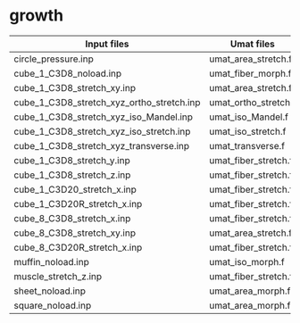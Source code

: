 # growth

| Input files                               | Umat files           |
|-------------------------------------------|----------------------|
| circle_pressure.inp                       | umat_area_stretch.f  |
| cube_1_C3D8_noload.inp                    | umat_fiber_morph.f   |
| cube_1_C3D8_stretch_xy.inp                | umat_area_stretch.f  |
| cube_1_C3D8_stretch_xyz_ortho_stretch.inp | umat_ortho_stretch.f |
| cube_1_C3D8_stretch_xyz_iso_Mandel.inp    | umat_iso_Mandel.f    |
| cube_1_C3D8_stretch_xyz_iso_stretch.inp   | umat_iso_stretch.f   |
| cube_1_C3D8_stretch_xyz_transverse.inp    | umat_transverse.f    |
| cube_1_C3D8_stretch_y.inp                 | umat_fiber_stretch.f |
| cube_1_C3D8_stretch_z.inp                 | umat_fiber_stretch.f |
| cube_1_C3D20_stretch_x.inp                | umat_fiber_stretch.f |
| cube_1_C3D20R_stretch_x.inp               | umat_fiber_stretch.f |
| cube_8_C3D8_stretch_x.inp                 | umat_fiber_stretch.f |
| cube_8_C3D8_stretch_xy.inp                | umat_area_stretch.f  |
| cube_8_C3D20R_stretch_x.inp               | umat_fiber_stretch.f |
| muffin_noload.inp                         | umat_iso_morph.f     |
| muscle_stretch_z.inp                      | umat_fiber_stretch.f |
| sheet_noload.inp                          | umat_area_morph.f    |
| square_noload.inp                         | umat_area_morph.f    |